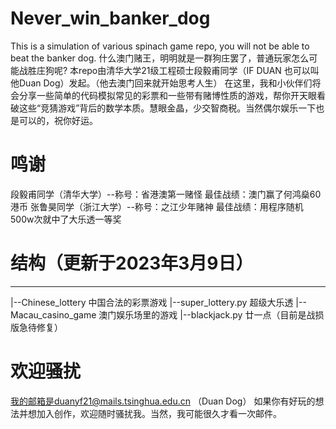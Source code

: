 # Never_win_banker_dog
This is a simulation of various spinach game repo, you will not be able to beat the banker dog.
什么澳门赌王，明明就是一群狗庄罢了，普通玩家怎么可能战胜庄狗呢?
本repo由清华大学21级工程硕士段毅甫同学（IF DUAN 也可以叫他Duan Dog）发起。（他去澳门回来就开始思考人生）
在这里，我和小伙伴们将会分享一些简单的代码模拟常见的彩票和一些带有赌博性质的游戏，帮你开天眼看破这些“竞猜游戏”背后的数学本质。慧眼金晶，少交智商税。当然偶尔娱乐一下也是可以的，祝你好运。

# 鸣谢
段毅甫同学（清华大学）--称号：省港澳第一赌怪 最佳战绩：澳门赢了何鸿燊60港币
张鲁昊同学（浙江大学）--称号：之江少年赌神 最佳战绩：用程序随机500w次就中了大乐透一等奖

# 结构（更新于2023年3月9日）
------
|--Chinese_lottery 中国合法的彩票游戏
    |--super_lottery.py 超级大乐透
|--Macau_casino_game 澳门娱乐场里的游戏
    |--blackjack.py 廿一点（目前是战损版急待修复）

# 欢迎骚扰
我的邮箱是duanyf21@mails.tsinghua.edu.cn （Duan Dog）
如果你有好玩的想法并想加入创作，欢迎随时骚扰我。当然，我可能很久才看一次邮件。